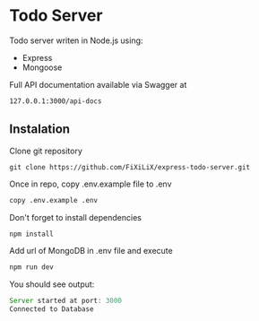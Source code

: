
# Todo Server

Todo server writen in Node.js using: 
 - Express
 - Mongoose

Full API documentation available via Swagger at
```sh
127.0.0.1:3000/api-docs
```
 ## Instalation
 Clone git repository 
 ```git
git clone https://github.com/FiXiLiX/express-todo-server.git
```
Once in repo, copy .env.example file to .env
```bash
copy .env.example .env
```
Don't forget to install dependencies
```bash
npm install
```
Add url of MongoDB in .env file and execute
```bash
npm run dev
```
You should see output:
```js
Server started at port: 3000
Connected to Database
```
